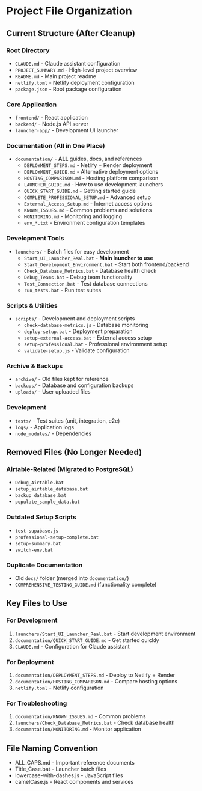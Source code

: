 # Project File Organization

## Current Structure (After Cleanup)

### Root Directory
- `CLAUDE.md` - Claude assistant configuration
- `PROJECT_SUMMARY.md` - High-level project overview
- `README.md` - Main project readme
- `netlify.toml` - Netlify deployment configuration
- `package.json` - Root package configuration

### Core Application
- `frontend/` - React application
- `backend/` - Node.js API server
- `launcher-app/` - Development UI launcher

### Documentation (All in One Place)
- `documentation/` - **ALL** guides, docs, and references
  - `DEPLOYMENT_STEPS.md` - Netlify + Render deployment
  - `DEPLOYMENT_GUIDE.md` - Alternative deployment options
  - `HOSTING_COMPARISON.md` - Hosting platform comparison
  - `LAUNCHER_GUIDE.md` - How to use development launchers
  - `QUICK_START_GUIDE.md` - Getting started guide
  - `COMPLETE_PROFESSIONAL_SETUP.md` - Advanced setup
  - `External_Access_Setup.md` - Internet access options
  - `KNOWN_ISSUES.md` - Common problems and solutions
  - `MONITORING.md` - Monitoring and logging
  - `env_*.txt` - Environment configuration templates

### Development Tools
- `launchers/` - Batch files for easy development
  - `Start_UI_Launcher_Real.bat` - **Main launcher to use**
  - `Start_Development_Environment.bat` - Start both frontend/backend
  - `Check_Database_Metrics.bat` - Database health check
  - `Debug_Teams.bat` - Debug team functionality
  - `Test_Connection.bat` - Test database connections
  - `run_tests.bat` - Run test suites

### Scripts & Utilities
- `scripts/` - Development and deployment scripts
  - `check-database-metrics.js` - Database monitoring
  - `deploy-setup.bat` - Deployment preparation
  - `setup-external-access.bat` - External access setup
  - `setup-professional.bat` - Professional environment setup
  - `validate-setup.js` - Validate configuration

### Archive & Backups
- `archive/` - Old files kept for reference
- `backups/` - Database and configuration backups
- `uploads/` - User uploaded files

### Development
- `tests/` - Test suites (unit, integration, e2e)
- `logs/` - Application logs
- `node_modules/` - Dependencies

## Removed Files (No Longer Needed)

### Airtable-Related (Migrated to PostgreSQL)
- `Debug_Airtable.bat`
- `setup_airtable_database.bat`
- `backup_database.bat`
- `populate_sample_data.bat`

### Outdated Setup Scripts
- `test-supabase.js`
- `professional-setup-complete.bat`
- `setup-summary.bat`
- `switch-env.bat`

### Duplicate Documentation
- Old `docs/` folder (merged into `documentation/`)
- `COMPREHENSIVE_TESTING_GUIDE.md` (functionality complete)

## Key Files to Use

### For Development
1. `launchers/Start_UI_Launcher_Real.bat` - Start development environment
2. `documentation/QUICK_START_GUIDE.md` - Get started quickly
3. `CLAUDE.md` - Configuration for Claude assistant

### For Deployment
1. `documentation/DEPLOYMENT_STEPS.md` - Deploy to Netlify + Render
2. `documentation/HOSTING_COMPARISON.md` - Compare hosting options
3. `netlify.toml` - Netlify configuration

### For Troubleshooting
1. `documentation/KNOWN_ISSUES.md` - Common problems
2. `launchers/Check_Database_Metrics.bat` - Check database health
3. `documentation/MONITORING.md` - Monitor application

## File Naming Convention
- ALL_CAPS.md - Important reference documents
- Title_Case.bat - Launcher batch files
- lowercase-with-dashes.js - JavaScript files
- camelCase.js - React components and services